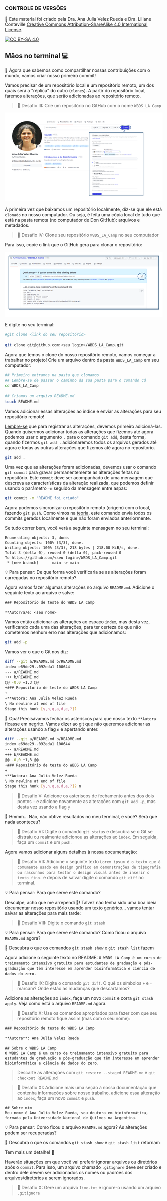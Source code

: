### CONTROLE DE VERSÕES

🚨 Este material foi criado pela Dra. Ana Julia Velez Rueda e Dra. Liliane Conteville
[Creative Commons Attribution-ShareAlike 4.0 International License][cc-by-sa].

[![CC BY-SA 4.0][cc-by-sa-image]][cc-by-sa]

[cc-by-sa]: http://creativecommons.org/licenses/by-sa/4.0/
[cc-by-sa-image]: https://licensebuttons.net/l/by-sa/4.0/88x31.png
[cc-by-sa-shield]: https://img.shields.io/badge/License-CC%20BY--SA%204.0-lightgrey.svg


## Mãos no terminal 💻

🥳 Agora que sabemos como compartilhar nossas contribuições com o mundo, vamos criar nosso primeiro commit!

Vamos precisar de um repositório local e um repositório remoto, um dos quais será a "réplica" do outro (`clones`). A partir do repositório local, faremos alterações, que serão adicionadas ao repositório remoto.

>
> 🏅 Desafio III: Crie um repositório no GitHub com o nome `WBDS_LA_Camp`
>

![](https://raw.githubusercontent.com/WomenBioinfoDataScLA/Workshops/master/Git_%26GitHub/assets/%5BES%5DCONTROL_DE_VERSIONES_create_a_repo.png)

A primeira vez que baixamos um repositório localmente, diz-se que ele está `clonado` no nosso computador. Ou seja, é feita uma cópia local de tudo que está na pasta remota (no computador de Don GitHub): arquivos e metadados.

>
> 🏅 Desafio IV: Clone seu repositório `WBDS_LA_Camp` no seu computador
>

Para isso, copie o link que o GitHub gera para clonar o repositório:

![](https://raw.githubusercontent.com/WomenBioinfoDataScLA/Workshops/master/Git_%26GitHub/assets/%5BES%5DCONTROL_DE_VERSIONES_clone.png)

E digite no seu terminal:
```bash
#git clone <link do seu repositório>

git clone git@github.com:<seu login>/WBDS_LA_Camp.git
```

Agora que temos o clone do nosso repositório remoto, vamos começar a trabalhar no projeto! Crie um arquivo dentro da pasta `WBDS_LA_Camp` em seu computador:

```bash 
## Primeiro entramos na pasta que clonamos
## Lembre-se de passar o caminho da sua pasta para o comando cd
cd WBDS_LA_Camp

## Criamos um arquivo README.md
touch README.md
```

Vamos adicionar essas alterações ao índice e enviar as alterações para seu repositório remoto!

[Lembre-se](https://github.com/WomenBioinfoDataScLA/Workshops/blob/master/Git_%26GitHub/%5BES%5D0.Intro.md#introducci%C3%B3n) que para registrar as alterações, devemos primeiro adicioná-las. Quando quisermos adicionar todas as alterações que fizemos até agora podemos usar o argumento `.` para o comando `git add`, desta forma, quando fizermos `git add .` adicionaremos todos os arquivos gerados até agora e todas as outras alterações que fizemos até agora no repositório.

```bash
git add .
```

Uma vez que as alterações foram adicionadas, devemos usar o comando `git commit` para gravar permanentemente as alterações feitas no repositório. Este `commit` deve ser acompanhado de uma mensagem que descreva as características da alteração realizada, que podemos definir usando o parâmetro `-m` seguido da mensagem entre aspas:

```bash
git commit -m "README foi criado"
```

Agora podemos sincronizar o repositório remoto (origem) com o local, fazendo `git push`. Como vimos na [teoria](https://github.com/WomenBioinfoDataScLA/Workshops/blob/master/Git_%26GitHub/%5BPT%5D0.Intro.md), este comando envia todos os commits gerados localmente e que não foram enviados anteriormente.

Se tudo correr bem, você verá a seguinte mensagem no seu terminal:

```
Enumerating objects: 3, done.
Counting objects: 100% (3/3), done.
Writing objects: 100% (3/3), 218 bytes | 218.00 KiB/s, done.
Total 3 (delta 0), reused 0 (delta 0), pack-reused 0
To https://github.com/<seu login>/WBDS_LA_Camp.git
 * [new branch]      main -> main
```

💡 Para pensar: De que forma você verificaria se as alterações foram carregadas no repositório remoto?

Agora vamos fazer algumas alterações no arquivo `README.md`. Adicione o seguinte texto ao arquivo e salve:

```
### Repositório de teste do WBDS LA Camp

**Autor/a/e: <seu nome>
```


Vamos então adicionar as alterações ao espaço `index`, mas desta vez, verificando cada uma das alterações, para ter certeza de que não cometemos nenhum erro nas alterações que adicionamos:

```bash
git add -p
```

Vamos ver o que o Git nos diz:
   
```bash
diff --git a/README.md b/README.md
index e69de29..092eda1 100644
--- a/README.md
+++ b/README.md
@@ -0,0 +1,3 @@
+### Repositório de teste do WBDS LA Camp
+
+**Autora: Ana Julia Velez Rueda
\ No newline at end of file
Stage this hunk [y,n,q,a,d,e,?]? 
```

🙈 Opa! Precisávamos fechar os asteriscos para que nosso texto `**Autora` ficasse em negrito. Vamos dizer ao git que não queremos adicionar as alterações usando a flag `n` e apertando enter.

```bash
diff --git a/README.md b/README.md
index e69de29..092eda1 100644
--- a/README.md
+++ b/README.md
@@ -0,0 +1,3 @@
+### Repositório de teste do WBDS LA Camp
+
+**Autora: Ana Julia Velez Rueda
\ No newline at end of file
Stage this hunk [y,n,q,a,d,e,?]? n

```

>
> 🏅 Desafio V: Adicione os asteriscos de fechamento antes dos dois pontos `:` e adicione novamente as alterações com `git add -p`, mas desta vez usando a flag `y`
>

🤔 Hmmm... Não, não obtive resultados no meu terminal, e você? Será que nada aconteceu?

>
> 🏅 Desafio VI: Digite o comando `git status` e descubra se o Git se distraiu ou realmente adicionou as alterações ao `index`. Em seguida, faça um `commit` e um `push`.
>

Agora vamos adicionar alguns detalhes à nossa documentação:

>
> 🏅 Desafio VII: Adicione o seguinte texto `Lorem ipsum é o texto que é comumente usado em design gráfico em demonstrações de tipografia ou rascunhos para testar o design visual antes de inserir o texto fino.` e depois de salvar digite o comando `git diff` no terminal.
>

💡 Para pensar: Para que serve este comando?

Desculpe, acho que me arrependi 🙈! Talvez não tenha sido uma boa ideia documentar nosso repositório usando um texto genérico... vamos tentar salvar as alterações para mais tarde:

>
> 🏅 Desafio VIII: Digite o comando `git stash`
>

💡 Para pensar: Para que serve este comando? Como ficou o arquivo `README.md` agora?

👀 Descubra o que os comandos `git stash show` e `git stash list` fazem

Agora adicione o seguinte texto no README: `O WBDS LA Camp é um curso de treinamento intensivo gratuito para estudantes de graduação e pós-graduação que têm interesse em aprender bioinformática e ciência de dados do zero.`

>
> 🏅 Desafio IX: Digite o comando `git diff`. O quê os símbolos `+` e `-` marcam? Onde estão as mudanças que descartamos?
> 

Adicione as alterações ao `index`, faça um novo `commit` e corra `git stash apply`. Veja como está o arquivo `README.md` agora.

>
> 🏅 Desafio X: Use os comandos apropriados para fazer com que seu repositório remoto fique assim (mas com o seu nome):
>

```
### Repositório de teste do WBDS LA Camp

**Autora**: Ana Julia Velez Rueda

## Sobre o WBDS LA Camp
O WBDS LA Camp é um curso de treinamento intensivo gratuito para estudantes de graduação e pós-graduação que têm interesse em aprender bioinformática e ciência de dados do zero.
```

>
> Descarte as alterações com `git restore --staged README.md` e `git checkout README.md`
>

>
> 🏅 Desafio XI: Adicione mais uma seção à nossa documentação que contenha informações sobre nosso trabalho, adicione essa alteração ao `index`, faça um novo `commit` e `push`.
>

```
## Sobre mim
Meu nome é Ana Julia Velez Rueda, sou doutora em bioinformática, formada pela Universidade Nacional de Quilmes na Argentina.
```

💡 Para pensar: Como ficou o arquivo `README.md` agora? As alterações podem ser recuperadas?

👀 Descubra o que os comandos `git stash show` e `git stash list` retornam

Tem mais um detalhe! 🙈

Haverão situações em que você vai preferir ignorar arquivos ou diretórios após o `commit`. Para isso, um arquivo chamado `.gitignore` deve ser criado e dentro dele devem ser adicionados os nomes ou padrões dos arquivos/diretórios a serem ignorados.

>
> 🏅 Desafio X: Gere um arquivo `lixo.txt` e ignore-o usando um arquivo `.gitignore`
>